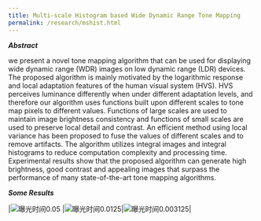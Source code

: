 ```yaml
---
title: Multi-scale Histogram based Wide Dynamic Range Tone Mapping
permalink: /research/mshist.html
---
```

***Abstract***

we present a novel tone mapping algorithm that can be used for displaying wide dynamic range (WDR) images on low dynamic range (LDR) devices. The proposed algorithm is mainly motivated by the logarithmic response and local adaptation features of the human visual system (HVS). HVS perceives luminance differently when under different adaptation levels, and therefore our algorithm uses functions built upon different scales to tone map pixels to different values. Functions of large scales are used to maintain image brightness consistency and functions of small scales are used to preserve local detail and contrast. An efficient method using local variance has been proposed to fuse the values of different scales and to remove artifacts. The algorithm utilizes integral images and integral histograms to reduce computation complexity and processing time. Experimental results show that the proposed algorithm can generate high brightness, good contrast and appealing images that surpass the performance of many state-of-the-art tone
mapping algorithms.

***Some Results***

|![曝光时间0.05](http://upload-images.jianshu.io/upload_images/1817489-c02669e20db450c9.png?imageMogr2/auto-orient/strip%7CimageView2/2/w/200) |![曝光时间0.0125](http://upload-images.jianshu.io/upload_images/1817489-f1d2608c9bd21cf3.png?imageMogr2/auto-orient/strip%7CimageView2/2/w/200)|![曝光时间0.003125](http://upload-images.jianshu.io/upload_images/1817489-6cb041161f01c7ac.png?imageMogr2/auto-orient/strip%7CimageView2/2/w/200)|
